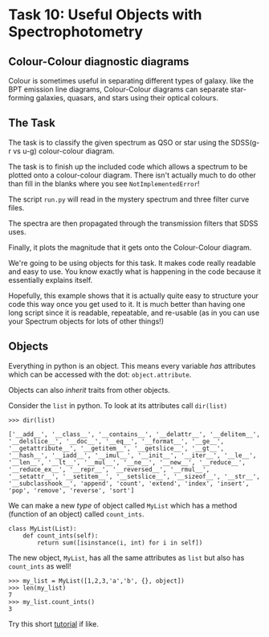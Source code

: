 # Task 10: Useful Objects with Spectrophotometry

## Colour-Colour diagnostic diagrams
Colour is sometimes useful in separating different types of galaxy. like the BPT emission line diagrams, Colour-Colour diagrams can separate star-forming galaxies, quasars, and stars using their optical colours.


## The Task

The task is to classify the given spectrum as QSO or star using the SDSS(g-r vs u-g) colour-colour diagram.

The task is to finish up the included code which allows a spectrum to be plotted onto a colour-colour diagram. There isn't actually much to do other than fill in the blanks where you see `NotImplementedError`!

The script `run.py` will read in the mystery spectrum and three filter curve files.

The spectra are then propagated through the transmission filters that SDSS uses.

Finally, it plots the magnitude that it gets onto the Colour-Colour diagram. 

We're going to be using objects for this task. It makes code really readable and easy to use. You know exactly what is happening in the code because it essentially explains itself. 

Hopefully, this example shows that it is actually quite easy to structure your code this way once you get used to it. It is much better than having one long script since it is readable, repeatable, and re-usable (as in you can use your Spectrum objects for lots of other things!)


## Objects
Everything in python is an object. This means every variable *has* attributes which can be accessed with the dot: `object.attribute`.

Objects can also *inherit* traits from other objects.

Consider the `list` in python. To look at its attributes call `dir(list)`

    >>> dir(list)

    ['__add__', '__class__', '__contains__', '__delattr__', '__delitem__', '__delslice__', '__doc__', '__eq__', '__format__', '__ge__', '__getattribute__', '__getitem__', '__getslice__', '__gt__', '__hash__', '__iadd__', '__imul__', '__init__', '__iter__', '__le__', '__len__', '__lt__', '__mul__', '__ne__', '__new__', '__reduce__', '__reduce_ex__', '__repr__', '__reversed__', '__rmul__', '__setattr__', '__setitem__', '__setslice__', '__sizeof__', '__str__', '__subclasshook__', 'append', 'count', 'extend', 'index', 'insert', 'pop', 'remove', 'reverse', 'sort']

We can make a new *type* of object called `MyList` which has a method (function of an object) called `count_ints`.

    class MyList(List):
        def count_ints(self):
            return sum([isinstance(i, int) for i in self])


The new object, `MyList`, has all the same attributes as `list` but also has `count_ints` as well!

    >>> my_list = MyList([1,2,3,'a','b', {}, object])
    >>> len(my_list)
    7
    >>> my_list.count_ints()
    3

Try this short [tutorial](https://www.codecademy.com/courses/learn-python/lessons/introduction-to-classes/exercises/why-use-classes ) if like.





